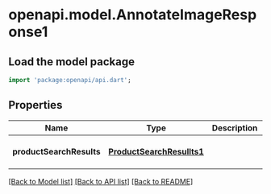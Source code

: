 # openapi.model.AnnotateImageResponse1

## Load the model package
```dart
import 'package:openapi/api.dart';
```

## Properties
Name | Type | Description | Notes
------------ | ------------- | ------------- | -------------
**productSearchResults** | [**ProductSearchResullts1**](ProductSearchResullts1.md) |  | [optional] [default to null]

[[Back to Model list]](../README.md#documentation-for-models) [[Back to API list]](../README.md#documentation-for-api-endpoints) [[Back to README]](../README.md)


